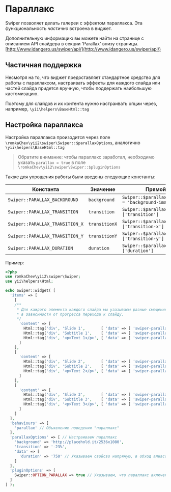 # Параллакс

Swiper позволяет делать галереи с эффектом параллакса. 
Эта функциональность *частично* встроена в виджет.

Дополнительную информацию вы можете найти на странице с описанием API слайдера 
в секции 'Parallax' внизу страницы. [http://www.idangero.us/swiper/api/](http://www.idangero.us/swiper/api/)

## Частичная поддержка

Несмотря на то, что виджет предоставляет стандартное средство для работы с параллаксом, 
настраивать эффекты для каждого слайда или частей слайда придется вручную, 
чтобы поддержать наибольшую кастомизацию.

Поэтому для слайдов и их контента нужно настраивать опции через, например, `\yii\helpers\BaseHtml::tag`

## Настройка параллакса

Настройка параллакса произодится через поле `\romkaChev\yii2\swiper\Swiper::$parallaxOptions`, аналогично `\yii\helpers\BaseHtml::tag`

> Обратите внимание: чтобы параллакс заработал, 
  необходимо указать `parallax = true` в поле `\romkaChev\yii2\swiper\Swiper::$pluginOptions`

Также для упрощения работы были введены следующие константы:

| Константа                       | Значение      | Прямой аналог                                                     |
|---------------------------------|---------------|-------------------------------------------------------------------|
| `Swiper::PARALLAX_BACKGROUND`   | `background`  | `Swiper::$parallaxOptions['style'] = 'background-image:url(...)'` |
| `Swiper::PARALLAX_TRANSITION`   | `transition`  | `Swiper::$parallaxOptions['data']['transition']`                  |
| `Swiper::PARALLAX_TRANSITION_X` | `transitionX` | `Swiper::$parallaxOptions['data']['transition-x']`                |
| `Swiper::PARALLAX_TRANSITION_Y` | `transitionY` | `Swiper::$parallaxOptions['data']['transition-y']`                |
| `Swiper::PARALLAX_DURATION`     | `duration`    | `Swiper::$parallaxOptions['data']['duration']`                    |


Пример:

```PHP
<?php
use romkaChev\yii2\swiper\Swiper;
use yii\helpers\Html;

echo Swiper::widget( [
  'items' => [
    [
    /**
     * Для каждого элемента каждого слайда мы узазываем разные смещения
     * в зависимости от прогресса перехода к слайду.
     */
      'content' => [
        Html::tag('div', 'Slide 1',       [ 'data' => [ 'swiper-parallax' => -100 ] ] ),
        Html::tag('div', 'Subtitle 1',    [ 'data' => [ 'swiper-parallax' => -200 ] ] ),
        Html::tag('div', '<p>Text 1</p>', [ 'data' => [ 'swiper-parallax' => -300 ] ] ),
      ]
    ],
    [
      'content' => [
        Html::tag('div', 'Slide 2',       [ 'data' => [ 'swiper-parallax' => -100 ] ] ),
        Html::tag('div', 'Subtitle 2',    [ 'data' => [ 'swiper-parallax' => -200 ] ] ),
        Html::tag('div', '<p>Text 2</p>', [ 'data' => [ 'swiper-parallax' => -300 ] ] ),
      ]
    ],
    [
      'content' => [
        Html::tag('div', 'Slide 3',       [ 'data' => [ 'swiper-parallax' => -100 ] ] ),
        Html::tag('div', 'Subtitle 3',    [ 'data' => [ 'swiper-parallax' => -200 ] ] ),
        Html::tag('div', '<p>Text 3</p>', [ 'data' => [ 'swiper-parallax' => -300 ] ] ),
      ]
    ]
  ],
  'behaviours' => [
    'parallax' // Объявление поведения "параллакс"
  ],
  'parallaxOptions' => [ // Настраиваем параллакс
    'background' => 'http://placehold.it/2536x1080',
    'transition' => '-23%',
    'data' => [
      'duration' => '750' // Указываем свойсво напрямую, в обход алиасов
    ]
  ],
  'pluginOptions' => [
    Swiper::OPTION_PARALLAX => true // Указываем, что параллакс включен
  ]
] );
```

